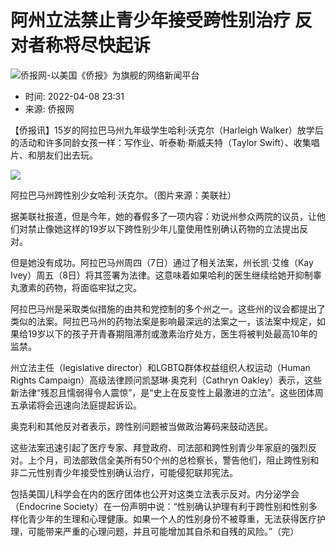 # 阿州立法禁止青少年接受跨性别治疗 反对者称将尽快起诉

![侨报网-以美国《侨报》为旗舰的网络新闻平台](/upload/content/2024/20241231/0f7b4dde3efff78340e763cf69acc88a.png)

- 时间: 2022-04-08 23:31
- 来源: 侨报网

【侨报讯】15岁的阿拉巴马州九年级学生哈利·沃克尔（Harleigh Walker）放学后的活动和许多同龄女孩一样：写作业、听泰勒·斯威夫特（Taylor Swift）、收集唱片、和朋友们出去玩。

![](http://www.uschinapress.com/image/2022-04-09/962313907182383104.jpg)

阿拉巴马州跨性别少女哈利·沃克尔。（图片来源：美联社）

据美联社报道，但是今年，她的春假多了一项内容：劝说州参众两院的议员，让他们对禁止像她这样的19岁以下跨性别少年儿童使用性别确认药物的立法提出反对。

但是她没有成功。阿拉巴马州周四（7日）通过了相关法案，州长凯·艾维（Kay Ivey）周五（8日）将其签署为法律。这意味着如果哈利的医生继续给她开抑制睾丸激素的药物，将面临牢狱之灾。

阿拉巴马州是采取类似措施的由共和党控制的多个州之一。这些州的议会都提出了类似的法案。阿拉巴马州的药物法案是影响最深远的法案之一，该法案中规定，如果给19岁以下的孩子开青春期阻滞剂或激素治疗处方，医生将被判处最高10年的监禁。

州立法主任（legislative director）和LGBTQ群体权益组织人权运动（Human Rights Campaign）高级法律顾问凯瑟琳·奥克利（Cathryn Oakley）表示，这些新法律“残忍且懦弱得令人震惊”，是“史上在反变性上最激进的立法”。这些团体周五承诺将会迅速向法庭提起诉讼。

奥克利和其他反对者表示，跨性别问题被当做政治筹码来鼓动选民。

这些法案迅速引起了医疗专家、拜登政府、司法部和跨性别青少年家庭的强烈反对。上个月，司法部致信全美所有50个州的总检察长，警告他们，阻止跨性别和非二元性别青少年接受性别确认治疗，可能侵犯联邦宪法。

包括美国儿科学会在内的医疗团体也公开对这类立法表示反对。内分泌学会（Endocrine Society）在一份声明中说：“性别确认护理有利于跨性别和性别多样化青少年的生理和心理健康。如果一个人的性别身份不被尊重，无法获得医疗护理，可能带来严重的心理问题，并且可能增加其自杀和自残的风险。”（完）
<!-- tcd_original_link https://www.uschinapress.com/static/content/SZ/2022-04-09/962313899682967552.html -->
